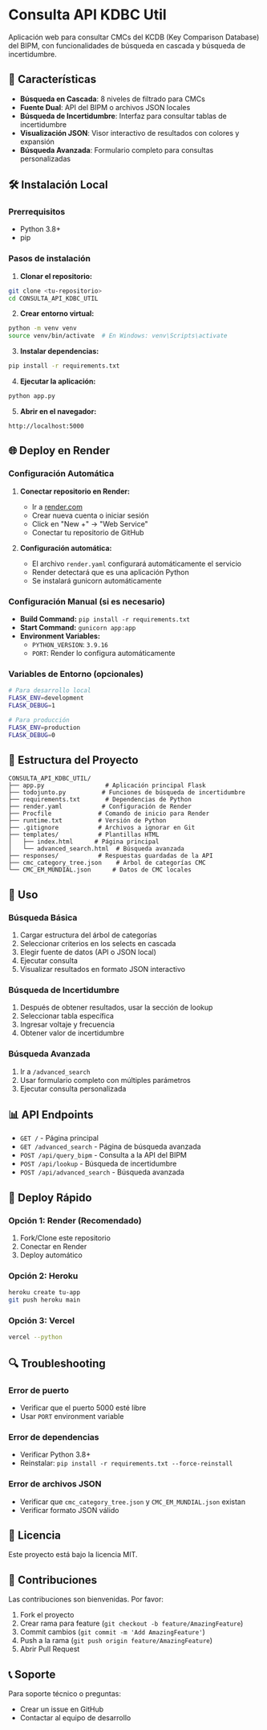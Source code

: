 # Consulta API KDBC Util

Aplicación web para consultar CMCs del KCDB (Key Comparison Database) del BIPM, con funcionalidades de búsqueda en cascada y búsqueda de incertidumbre.

## 🚀 Características

- **Búsqueda en Cascada**: 8 niveles de filtrado para CMCs
- **Fuente Dual**: API del BIPM o archivos JSON locales
- **Búsqueda de Incertidumbre**: Interfaz para consultar tablas de incertidumbre
- **Visualización JSON**: Visor interactivo de resultados con colores y expansión
- **Búsqueda Avanzada**: Formulario completo para consultas personalizadas

## 🛠️ Instalación Local

### Prerrequisitos
- Python 3.8+
- pip

### Pasos de instalación

1. **Clonar el repositorio:**
```bash
git clone <tu-repositorio>
cd CONSULTA_API_KDBC_UTIL
```

2. **Crear entorno virtual:**
```bash
python -m venv venv
source venv/bin/activate  # En Windows: venv\Scripts\activate
```

3. **Instalar dependencias:**
```bash
pip install -r requirements.txt
```

4. **Ejecutar la aplicación:**
```bash
python app.py
```

5. **Abrir en el navegador:**
```
http://localhost:5000
```

## 🌐 Deploy en Render

### Configuración Automática

1. **Conectar repositorio en Render:**
   - Ir a [render.com](https://render.com)
   - Crear nueva cuenta o iniciar sesión
   - Click en "New +" → "Web Service"
   - Conectar tu repositorio de GitHub

2. **Configuración automática:**
   - El archivo `render.yaml` configurará automáticamente el servicio
   - Render detectará que es una aplicación Python
   - Se instalará gunicorn automáticamente

### Configuración Manual (si es necesario)

- **Build Command:** `pip install -r requirements.txt`
- **Start Command:** `gunicorn app:app`
- **Environment Variables:**
  - `PYTHON_VERSION`: `3.9.16`
  - `PORT`: Render lo configura automáticamente

### Variables de Entorno (opcionales)

```bash
# Para desarrollo local
FLASK_ENV=development
FLASK_DEBUG=1

# Para producción
FLASK_ENV=production
FLASK_DEBUG=0
```

## 📁 Estructura del Proyecto

```
CONSULTA_API_KDBC_UTIL/
├── app.py                 # Aplicación principal Flask
├── todojunto.py          # Funciones de búsqueda de incertidumbre
├── requirements.txt       # Dependencias de Python
├── render.yaml           # Configuración de Render
├── Procfile             # Comando de inicio para Render
├── runtime.txt          # Versión de Python
├── .gitignore           # Archivos a ignorar en Git
├── templates/           # Plantillas HTML
│   ├── index.html      # Página principal
│   └── advanced_search.html  # Búsqueda avanzada
├── responses/           # Respuestas guardadas de la API
├── cmc_category_tree.json    # Árbol de categorías CMC
└── CMC_EM_MUNDIAL.json      # Datos de CMC locales
```

## 🔧 Uso

### Búsqueda Básica
1. Cargar estructura del árbol de categorías
2. Seleccionar criterios en los selects en cascada
3. Elegir fuente de datos (API o JSON local)
4. Ejecutar consulta
5. Visualizar resultados en formato JSON interactivo

### Búsqueda de Incertidumbre
1. Después de obtener resultados, usar la sección de lookup
2. Seleccionar tabla específica
3. Ingresar voltaje y frecuencia
4. Obtener valor de incertidumbre

### Búsqueda Avanzada
1. Ir a `/advanced_search`
2. Usar formulario completo con múltiples parámetros
3. Ejecutar consulta personalizada

## 📊 API Endpoints

- `GET /` - Página principal
- `GET /advanced_search` - Página de búsqueda avanzada
- `POST /api/query_bipm` - Consulta a la API del BIPM
- `POST /api/lookup` - Búsqueda de incertidumbre
- `POST /api/advanced_search` - Búsqueda avanzada

## 🚀 Deploy Rápido

### Opción 1: Render (Recomendado)
1. Fork/Clone este repositorio
2. Conectar en Render
3. Deploy automático

### Opción 2: Heroku
```bash
heroku create tu-app
git push heroku main
```

### Opción 3: Vercel
```bash
vercel --python
```

## 🔍 Troubleshooting

### Error de puerto
- Verificar que el puerto 5000 esté libre
- Usar `PORT` environment variable

### Error de dependencias
- Verificar Python 3.8+
- Reinstalar: `pip install -r requirements.txt --force-reinstall`

### Error de archivos JSON
- Verificar que `cmc_category_tree.json` y `CMC_EM_MUNDIAL.json` existan
- Verificar formato JSON válido

## 📝 Licencia

Este proyecto está bajo la licencia MIT.

## 🤝 Contribuciones

Las contribuciones son bienvenidas. Por favor:
1. Fork el proyecto
2. Crear rama para feature (`git checkout -b feature/AmazingFeature`)
3. Commit cambios (`git commit -m 'Add AmazingFeature'`)
4. Push a la rama (`git push origin feature/AmazingFeature`)
5. Abrir Pull Request

## 📞 Soporte

Para soporte técnico o preguntas:
- Crear un issue en GitHub
- Contactar al equipo de desarrollo
